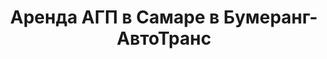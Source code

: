 ---
layout: categories
catid: АГП
index: 3
title: "Аренда АГП в Самаре в Бумеранг-АвтоТранс"
h123: "Аренда АГП"
desc: "Взять в аренду АГП технику в Самаре в Бумеранг-АвтоТранс. Подробнее по тел."
metaimg: "/img/slider/slide-2.jpg"
---